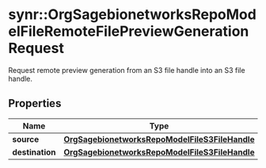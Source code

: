# synr::OrgSagebionetworksRepoModelFileRemoteFilePreviewGenerationRequest

Request remote preview generation from an S3 file handle into an S3 file handle.

## Properties
Name | Type | Description | Notes
------------ | ------------- | ------------- | -------------
**source** | [**OrgSagebionetworksRepoModelFileS3FileHandle**](org.sagebionetworks.repo.model.file.S3FileHandle.md) |  | [optional] 
**destination** | [**OrgSagebionetworksRepoModelFileS3FileHandle**](org.sagebionetworks.repo.model.file.S3FileHandle.md) |  | [optional] 



